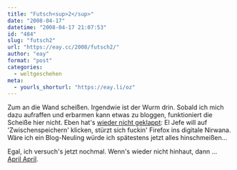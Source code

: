```yaml
---
title: "Futsch<sup>2</sup>"
date: "2008-04-17"
datetime: "2008-04-17 21:07:53"
id: "484"
slug: "futsch2"
url: "https://eay.cc/2008/futsch2/"
author: "eay"
format: "post"
categories:
  - weltgeschehen
meta:
  - yourls_shorturl: "https://eay.li/oz"
---
```


Zum an die Wand scheißen. Irgendwie ist der Wurm drin. Sobald ich mich dazu aufraffen und erbarmen kann etwas zu bloggen, funktioniert die Scheiße hier nicht. Eben hat's [wieder nicht geklappt](//eay.cc/2008/futsch/): El Jefe will auf 'Zwischenspeichern' klicken, stürzt sich fuckin' Firefox ins digitale Nirwana. Wäre ich ein Blog-Neuling würde ich spätestens jetzt alles hinschmeißen...

Egal, ich versuch's jetzt nochmal. Wenn's wieder nicht hinhaut, dann ... [April April](//eay.cc/2008/ende/).
